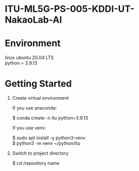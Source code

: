 # ITU-ML5G-PS-005-KDDI-UT-NakaoLab-AI

# Environment
linux ubuntu 20.04 LTS<br>
python = 3.9.13

# Getting Started
1. Create virtual environment
   
    If you use anaconda:

    $ conda create -n itu python=3.9.13

    If you use venv:
  
    $ sudo apt install -y python3-venv <br>
    $ python3 -m venv ~/python/itu

2. Switch to project directory

    $ cd <your path>/repository name
